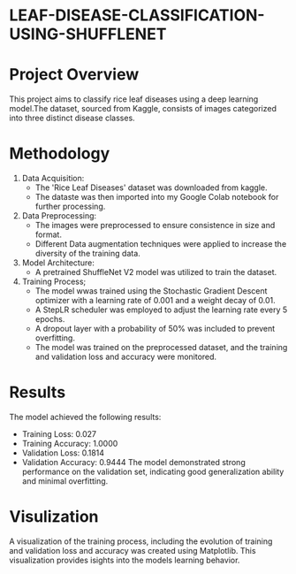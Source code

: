 # LEAF-DISEASE-CLASSIFICATION-USING-SHUFFLENET

# Project Overview
This project aims to classify rice leaf diseases using a deep learning model.The dataset, sourced from Kaggle, consists of images categorized into three distinct disease classes.

# Methodology
1. Data Acquisition:
   * The 'Rice Leaf Diseases' dataset was downloaded from kaggle.
   * The dataste was then imported into my Google Colab notebook for further processing.
2. Data Preprocessing:
   * The images were preprocessed to ensure consistence in size and format.
   * Different Data augmentation techniques were applied to increase the diversity of the training data.
3. Model Architecture:
   * A pretrained ShuffleNet V2 model was utilized to train the dataset.
4. Training Process;
   * The model wwas trained using the Stochastic Gradient Descent optimizer with a learning rate of 0.001 and a weight decay of 0.01.
   * A  StepLR scheduler was employed to adjust the learning rate every 5 epochs.
   * A dropout layer with a probability of 50% was included to prevent overfitting.
   * The model was trained on the preprocessed dataset, and the training and validation loss and accuracy were monitored.
  
# Results
The model achieved the following results:
* Training Loss: 0.027
* Training Accuracy: 1.0000
* Validation Loss: 0.1814
* Validation Accuracy: 0.9444
The model demonstrated strong performance on the validation set, indicating good generalization ability and minimal overfitting.

# Visulization
A visualization of the training process, including the evolution of training and validation loss and accuracy was created using Matplotlib. This visualization provides isights into the models learning behavior.
